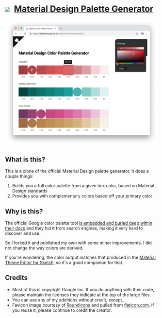 # [<img src="favicon.ico" width="25px" />](https://edelstone.github.io/material-palette-generator) &nbsp;[Material Design Palette Generator](https://edelstone.github.io/material-palette-generator)

<img src="/images/screenshot-home.png" />

## What is this?

This is a clone of the official Material Design palette generator. It does a couple things:

1. Builds you a full color palette from a given hex color, based on Material Design standards
2. Provides you with complementary colors based off your primary color

## Why is this?

The official Google color palette tool [is embedded and buried deep within their docs](https://material.io/design/color/the-color-system.html#tools-for-picking-colors) and they hid it from search engines, making it very hard to discover and use.

So I forked it and published my own with some minor improvements. I did not change the way colors are derived.

If you're wondering, the color output matches that produced in the [Material Theme Editor for Sketch](https://material.io/tools/theme-editor/), so it's a good companion for that.

## Credits

- Most of this is copyright Google Inc. If you do anything with their code, please maintain the licenses they indicate at the top of the large files.
- You can use any of my additions without credit, except...
- Favicon image courtesy of [Roundicons](https://roundicons.com/) and pulled from [flaticon.com](https://flaticon.com). If you reuse it, please continue to credit the creator.

